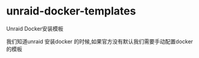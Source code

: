 # unraid-docker-templates
Unraid Docker安装模板

我们知道unraid 安装docker 的时候,如果官方没有默认我们需要手动配置docker的模板


[](https://github.com/A75G/docker-templates)

[](https://github.com/Drixn0/docker-templates)

[](https://github.com/MyFaith/unraid-templates)


[](https://github.com/linuxserver/templates/tree/main/unraid)
